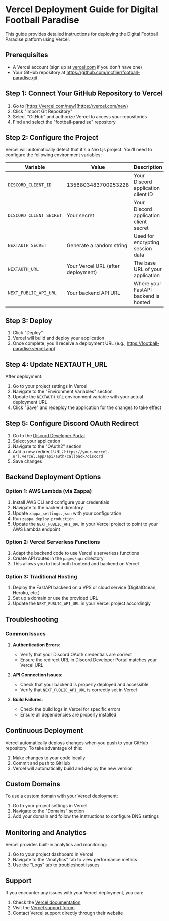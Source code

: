 # Vercel Deployment Guide for Digital Football Paradise

This guide provides detailed instructions for deploying the Digital Football Paradise platform using Vercel.

## Prerequisites
- A Vercel account (sign up at [vercel.com](https://vercel.com) if you don't have one)
- Your GitHub repository at https://github.com/mcflier/football-paradise.git

## Step 1: Connect Your GitHub Repository to Vercel

1. Go to [https://vercel.com/new](https://vercel.com/new)
2. Click "Import Git Repository"
3. Select "GitHub" and authorize Vercel to access your repositories
4. Find and select the "football-paradise" repository

## Step 2: Configure the Project

Vercel will automatically detect that it's a Next.js project. You'll need to configure the following environment variables:

| Variable | Value | Description |
|----------|-------|-------------|
| `DISCORD_CLIENT_ID` | 1356803483700953228 | Your Discord application client ID |
| `DISCORD_CLIENT_SECRET` | Your secret | Your Discord application client secret |
| `NEXTAUTH_SECRET` | Generate a random string | Used for encrypting session data |
| `NEXTAUTH_URL` | Your Vercel URL (after deployment) | The base URL of your application |
| `NEXT_PUBLIC_API_URL` | Your backend API URL | Where your FastAPI backend is hosted |

## Step 3: Deploy

1. Click "Deploy"
2. Vercel will build and deploy your application
3. Once complete, you'll receive a deployment URL (e.g., https://football-paradise.vercel.app)

## Step 4: Update NEXTAUTH_URL

After deployment:
1. Go to your project settings in Vercel
2. Navigate to the "Environment Variables" section
3. Update the `NEXTAUTH_URL` environment variable with your actual deployment URL
4. Click "Save" and redeploy the application for the changes to take effect

## Step 5: Configure Discord OAuth Redirect

1. Go to the [Discord Developer Portal](https://discord.com/developers/applications)
2. Select your application
3. Navigate to the "OAuth2" section
4. Add a new redirect URL: `https://your-vercel-url.vercel.app/api/auth/callback/discord`
5. Save changes

## Backend Deployment Options

### Option 1: AWS Lambda (via Zappa)

1. Install AWS CLI and configure your credentials
2. Navigate to the backend directory
3. Update `zappa_settings.json` with your configuration
4. Run `zappa deploy production`
5. Update the `NEXT_PUBLIC_API_URL` in your Vercel project to point to your AWS Lambda endpoint

### Option 2: Vercel Serverless Functions

1. Adapt the backend code to use Vercel's serverless functions
2. Create API routes in the `pages/api` directory
3. This allows you to host both frontend and backend on Vercel

### Option 3: Traditional Hosting

1. Deploy the FastAPI backend on a VPS or cloud service (DigitalOcean, Heroku, etc.)
2. Set up a domain or use the provided URL
3. Update the `NEXT_PUBLIC_API_URL` in your Vercel project accordingly

## Troubleshooting

### Common Issues

1. **Authentication Errors**:
   - Verify that your Discord OAuth credentials are correct
   - Ensure the redirect URL in Discord Developer Portal matches your Vercel URL

2. **API Connection Issues**:
   - Check that your backend is properly deployed and accessible
   - Verify that `NEXT_PUBLIC_API_URL` is correctly set in Vercel

3. **Build Failures**:
   - Check the build logs in Vercel for specific errors
   - Ensure all dependencies are properly installed

## Continuous Deployment

Vercel automatically deploys changes when you push to your GitHub repository. To take advantage of this:

1. Make changes to your code locally
2. Commit and push to GitHub
3. Vercel will automatically build and deploy the new version

## Custom Domains

To use a custom domain with your Vercel deployment:

1. Go to your project settings in Vercel
2. Navigate to the "Domains" section
3. Add your domain and follow the instructions to configure DNS settings

## Monitoring and Analytics

Vercel provides built-in analytics and monitoring:

1. Go to your project dashboard in Vercel
2. Navigate to the "Analytics" tab to view performance metrics
3. Use the "Logs" tab to troubleshoot issues

## Support

If you encounter any issues with your Vercel deployment, you can:

1. Check the [Vercel documentation](https://vercel.com/docs)
2. Visit the [Vercel support forum](https://github.com/vercel/vercel/discussions)
3. Contact Vercel support directly through their website
